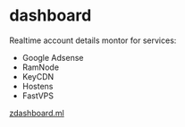 # dashboard
Realtime account details montor for services:
- Google Adsense
- RamNode
- KeyCDN
- Hostens
- FastVPS

[zdashboard.ml](http://zdashboard.ml)
